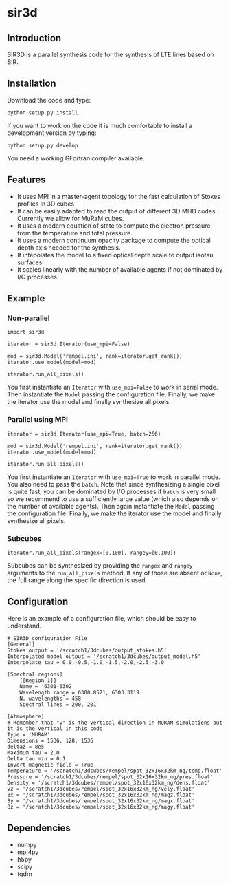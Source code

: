 # sir3d

## Introduction

SIR3D is a parallel synthesis code for the synthesis of LTE lines based on SIR.

## Installation

Download the code and type:


    python setup.py install

If you want to work on the code it is much comfortable to install a development version
by typing:


    python setup.py develop

You need a working GFortran compiler available.

## Features

- It uses MPI in a master-agent topology for the fast calculation of Stokes profiles in 3D cubes
- It can be easily adapted to read the output of different 3D MHD codes. Currently we allow for MuRaM cubes.
- It uses a modern equation of state to compute the electron pressure from the temperature and total pressure.
- It uses a modern continuum opacity package to compute the optical depth axis needed for the synthesis.
- It intepolates the model to a fixed optical depth scale to output isotau surfaces.
- It scales linearly with the number of available agents if not dominated by I/O processes.

## Example

### Non-parallel

    import sir3d

    iterator = sir3d.Iterator(use_mpi=False)

    mod = sir3d.Model('rempel.ini', rank=iterator.get_rank())
    iterator.use_model(model=mod)

    iterator.run_all_pixels()

You first instantiate an `Iterator` with `use_mpi=False` to work in serial mode. Then instantiate the `Model` passing the configuration file. Finally, we make the iterator use the model and finally synthesize all pixels.


### Parallel using MPI


    iterator = sir3d.Iterator(use_mpi=True, batch=256)

    mod = sir3d.Model('rempel.ini', rank=iterator.get_rank())
    iterator.use_model(model=mod)

    iterator.run_all_pixels()

You first instantiate an `Iterator` with `use_mpi=True` to work in parallel mode. You also need to pass the `batch`. Note that since synthesizing a single pixel is quite fast, you can be dominated by I/O processes if `batch` is very small so we recommend to use a sufficiently large value (which also depends on the number of available agents). Then again instantiate the `Model` passing the configuration file. Finally, we make the iterator use the model and finally synthesize all pixels.

### Subcubes

    iterator.run_all_pixels(rangex=[0,100], rangey=[0,100])

Subcubes can be synthesized by providing the `rangex` and `rangey` arguments to the `run_all_pixels` method. If any of those are absent or `None`, the full range along the specific direction is used.

## Configuration

Here is an example of a configuration file, which should be easy to understand.

    # SIR3D configuration File
    [General]
    Stokes output = '/scratch1/3dcubes/output_stokes.h5'
    Interpolated model output = '/scratch1/3dcubes/output_model.h5'
    Interpolate tau = 0.0,-0.5,-1.0,-1.5,-2.0,-2.5,-3.0

    [Spectral regions]
        [[Region 1]]
        Name = '6301-6302'
        Wavelength range = 6300.8521, 6303.3119
        N. wavelengths = 458
        Spectral lines = 200, 201

    [Atmosphere]
    # Remember that "y" is the vertical direction in MURAM simulations but it is the vertical in this code
    Type = 'MURAM'
    Dimensions = 1536, 128, 1536
    deltaz = 8e5
    Maximum tau = 2.0
    Delta tau min = 0.1
    Invert magnetic field = True
    Temperature = '/scratch1/3dcubes/rempel/spot_32x16x32km_ng/temp.float'
    Pressure = '/scratch1/3dcubes/rempel/spot_32x16x32km_ng/pres.float'
    Density = '/scratch1/3dcubes/rempel/spot_32x16x32km_ng/dens.float'
    vz = '/scratch1/3dcubes/rempel/spot_32x16x32km_ng/vely.float'
    Bx = '/scratch1/3dcubes/rempel/spot_32x16x32km_ng/magz.float'
    By = '/scratch1/3dcubes/rempel/spot_32x16x32km_ng/magx.float'
    Bz = '/scratch1/3dcubes/rempel/spot_32x16x32km_ng/magy.float'

## Dependencies

- numpy
- mpi4py
- h5py
- scipy
- tqdm